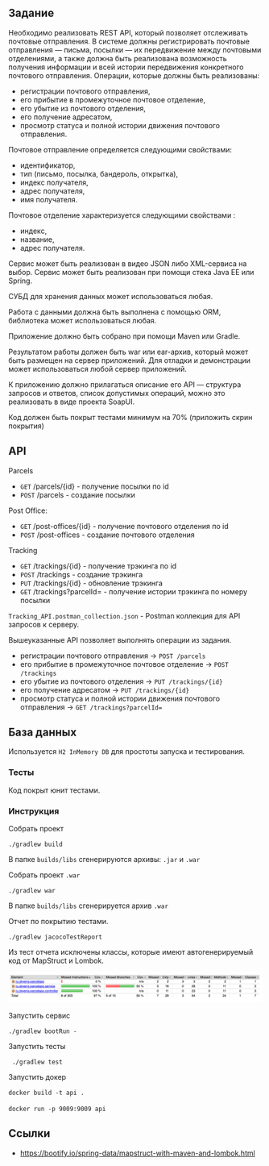 ## Задание

Необходимо реализовать REST API, который позволяет отслеживать почтовые отправления.
В системе должны регистрировать почтовые отправления — письма, посылки — их передвижение между почтовыми отделениями, а также должна быть реализована возможность получения информации и всей истории передвижения конкретного почтового отправления.
Операции, которые должны быть реализованы:
- регистрации почтового отправления,
- его прибытие в промежуточное почтовое отделение,
- его убытие из почтового отделения,
- его получение адресатом,
- просмотр статуса и полной истории движения почтового отправления.

Почтовое отправление определяется следующими свойствами:
- идентификатор,
- тип (письмо, посылка, бандероль, открытка),
- индекс получателя,
- адрес получателя,
- имя получателя.

Почтовое отделение характеризуется следующими свойствами :
- индекс,
- название,
- адрес получателя.

Сервис может быть реализован в видео JSON либо XML-сервиса на выбор. Сервис может быть реализован при помощи стека Java EE или Spring.

СУБД для хранения данных может использоваться любая.

Работа с данными должна быть выполнена с помощью ORM, библиотека может использоваться любая.

Приложение должно быть собрано при помощи Maven или Gradle.

Результатом работы должен быть war или ear-архив, который может быть размещен на сервер приложений. Для отладки и демонстрации может использоваться любой сервер приложений.

К приложению должно прилагаться описание его API — структура запросов и ответов, список допустимых операций, можно это реализовать в виде проекта SoapUI.

Код должен быть покрыт тестами минимум на 70% (приложить скрин покрытия)


## API


Parcels
- `GET`     /parcels/{id} - получение посылки по id
- `POST`    /parcels - создание посылки

Post Office:
- `GET`     /post-offices/{id} - получение почтового отделения по id
- `POST`    /post-offices - создание почтового отделения

Tracking
- `GET`     /trackings/{id} - получение трэкинга по id
- `POST`    /trackings - создание трэкинга
- `PUT`    /trackings/{id} - обновление трэкинга
- `GET`    /trackings?parcelId= - получение истории трэкинга по номеру посылки

`Tracking_API.postman_collection.json` - Postman коллекция для API запросов к серверу.

Вышеуказанные API позволяет выполнять операции из задания.

- регистрации почтового отправления -> `POST /parcels`
- его прибытие в промежуточное почтовое отделение -> `POST /trackings`
- его убытие из почтового отделения -> `PUT /trackings/{id}`
- его получение адресатом -> `PUT /trackings/{id}`
- просмотр статуса и полной истории движения почтового отправления -> `GET /trackings?parcelId=`

## База данных

Используется `H2 InMemory DB` для простоты запуска и тестирования.


### Тесты

Код покрыт юнит тестами. 



### Инструкция

Собрать проект
```
./gradlew build 
```

В папке `builds/libs` сгенерируются архивы: `.jar` и `.war`


Собрать проект `.war`
```
./gradlew war 
```

В папке `builds/libs` сгенерируется архив `.war`


Отчет по покрытию тестами. 
```
./gradlew jacocoTestReport
```
Из тест отчета исключены классы, которые имеют автогенерируемый код от MapStruct и Lombok.

![test-coverage-report](./test-coverage-report.png)



Запустить сервис
```
./gradlew bootRun - 
```

Запустить тесты

``` 
 ./gradlew test
```


Запустить докер

```
docker build -t api .

docker run -p 9009:9009 api
```

## Ссылки

- https://bootify.io/spring-data/mapstruct-with-maven-and-lombok.html
